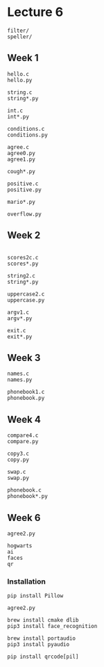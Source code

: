 # Lecture 6

```
filter/
speller/
```

## Week 1

```
hello.c
hello.py

string.c
string*.py

int.c
int*.py

conditions.c
conditions.py

agree.c
agree0.py
agree1.py

cough*.py

positive.c
positive.py

mario*.py

overflow.py
```

## Week 2

```

scores2c.c
scores*.py

string2.c
string*.py

uppercase2.c
uppercase.py

argv1.c
argv*.py

exit.c
exit*.py
```

## Week 3

```
names.c
names.py

phonebook1.c
phonebook.py
```

## Week 4

```
compare4.c
compare.py

copy3.c
copy.py

swap.c
swap.py

phonebook.c
phonebook*.py
```

## Week 6

```
agree2.py

hogwarts
ai
faces
qr
```

### Installation

```
pip install Pillow
```

```
agree2.py
```

```
brew install cmake dlib
pip3 install face_recognition
```

```
brew install portaudio
pip3 install pyaudio
```

```
pip install qrcode[pil]
```
